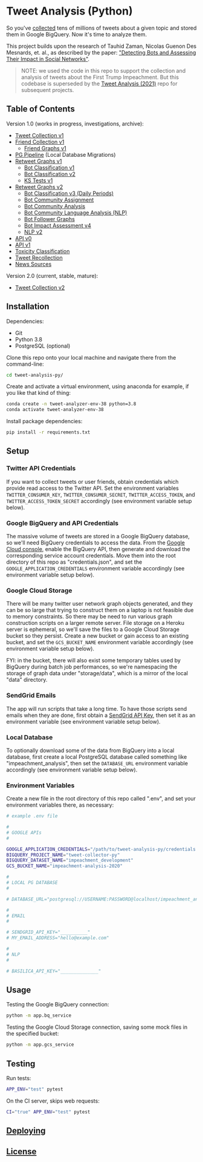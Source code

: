 
# Tweet Analysis (Python)

So you've [collected](https://github.com/zaman-lab/tweet-collection-py) tens of millions of tweets about a given topic and stored them in Google BigQuery. Now it's time to analyze them.

This project builds upon the research of Tauhid Zaman, Nicolas Guenon Des Mesnards, et. al., as described by the paper: ["Detecting Bots and Assessing Their Impact in Social Networks"](https://arxiv.org/abs/1810.12398).

> NOTE: we used the code in this repo to support the collection and analysis of tweets about the First Trump Impeachment. But this codebase is superseded by the [Tweet Analysis (2021)](https://github.com/s2t2/tweet-analysis-2021) repo for subsequent projects.


## Table of Contents

Version 1.0 (works in progress, investigations, archive):

  + [Tweet Collection v1](/app/tweet_collection/README.md)
  + [Friend Collection v1](/app/friend_collection/README.md)
    + [Friend Graphs v1](/app/friend_graphs/README.md)
  + [PG Pipeline](/app/pg_pipeline/README.md) (Local Database Migrations)
  + [Retweet Graphs v1](/app/retweet_graphs/README.md)
    + [Bot Classification v1](/app/botcode)
    + [Bot Classification v2](/app/retweet_graphs/README.md#Bot-Classification)
    + [KS Tests v1](/app/retweet_graphs/README.md#KS-Tests)
  + [Retweet Graphs v2](/app/retweet_graphs_v2/README.md)
    + [Bot Classification v3 (Daily Periods)](/app/retweet_graphs_v2/README.md#k-days-bot-classification)
    + [Bot Community Assignment](/app/bot_communities/README.md#Assignment)
    + [Bot Community Analysis](/app/bot_communities/README.md#Analysis)
    + [Bot Community Language Analysis (NLP)](/app/nlp/README.md)
    + [Bot Follower Graphs](/app/bot_follower_graphs/README.md)
    + [Bot Impact Assessment v4](/app/bot_impact_v4/README.md)
    + [NLP v2](/app/nlp_v2/README.md)
  + [API v0](/api/README.md#Version-0-Endpoints)
  + [API v1](/api/README.md#Version-1-Endpoints)
  + [Toxicity Classification](/app/toxicity/README.md)
  + [Tweet Recollection](/app/tweet_recollection/README.md)
  + [News Sources](/app/news/README.md)

Version 2.0 (current, stable, mature):

  + [Tweet Collection v2](/app/tweet_collection_v2/README.md)

## Installation

Dependencies:

  + Git
  + Python 3.8
  + PostgreSQL (optional)

Clone this repo onto your local machine and navigate there from the command-line:

```sh
cd tweet-analysis-py/
```

Create and activate a virtual environment, using anaconda for example, if you like that kind of thing:

```sh
conda create -n tweet-analyzer-env-38 python=3.8
conda activate tweet-analyzer-env-38
```

Install package dependencies:

```sh
pip install -r requirements.txt
```

## Setup

### Twitter API Credentials

If you want to collect tweets or user friends, obtain credentials which provide read access to the Twitter API. Set the environment variables `TWITTER_CONSUMER_KEY`, `TWITTER_CONSUMER_SECRET`, `TWITTER_ACCESS_TOKEN`, and `TWITTER_ACCESS_TOKEN_SECRET` accordingly (see environment variable setup below).

### Google BigQuery and API Credentials

The massive volume of tweets are stored in a Google BigQuery database, so we'll need BigQuery credentials to access the data. From the [Google Cloud console](https://console.cloud.google.com/), enable the BigQuery API, then generate and download the corresponding service account credentials. Move them into the root directory of this repo as "credentials.json", and set the `GOOGLE_APPLICATION_CREDENTIALS` environment variable accordingly (see environment variable setup below).

### Google Cloud Storage

There will be many twitter user network graph objects generated, and they can be so large that trying to construct them on a laptop is not feasible due to memory constraints. So there may be need to run various graph construction scripts on a larger remote server. File storage on a Heroku server is ephemeral, so we'll save the files to a Google Cloud Storage bucket so they persist. Create a new bucket or gain access to an existing bucket, and set the `GCS_BUCKET_NAME` environment variable accordingly (see environment variable setup below).

FYI: in the bucket, there will also exist some temporary tables used by BigQuery during batch job performances, so we're namespacing the storage of graph data under "storage/data", which is a mirror of the local "data" directory.

### SendGrid Emails

The app will run scripts that take a long time. To have those scripts send emails when they are done, first obtain a [SendGrid API Key](https://app.sendgrid.com/settings/api_keys), then set it as an environment variable (see environment variable setup below).

### Local Database

To optionally download some of the data from BigQuery into a local database, first create a local PostgreSQL database called something like "impeachment_analysis", then set the `DATABASE_URL` environment variable accordingly (see environment variable setup below).

### Environment Variables

Create a new file in the root directory of this repo called ".env", and set your environment variables there, as necessary:

```sh
# example .env file

#
# GOOGLE APIs
#

GOOGLE_APPLICATION_CREDENTIALS="/path/to/tweet-analysis-py/credentials.json"
BIGQUERY_PROJECT_NAME="tweet-collector-py"
BIGQUERY_DATASET_NAME="impeachment_development"
GCS_BUCKET_NAME="impeachment-analysis-2020"

#
# LOCAL PG DATABASE
#

# DATABASE_URL="postgresql://USERNAME:PASSWORD@localhost/impeachment_analysis"

#
# EMAIL
#

# SENDGRID_API_KEY="__________"
# MY_EMAIL_ADDRESS="hello@example.com"

#
# NLP
#

# BASILICA_API_KEY="______________"
```

## Usage

Testing the Google BigQuery connection:

```sh
python -m app.bq_service
```

Testing the Google Cloud Storage connection, saving some mock files in the specified bucket:

```sh
python -m app.gcs_service
```

## Testing

Run tests:

```sh
APP_ENV="test" pytest
```

On the CI server, skips web requests:

```sh
CI="true" APP_ENV="test" pytest
```

## [Deploying](/DEPLOYING.md)

## [License](/LICENSE.md)
